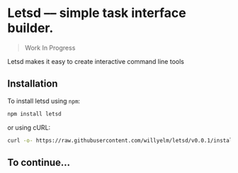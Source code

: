 # Letsd –– simple task interface builder.

> Work In Progress

Letsd makes it easy to create interactive command line tools

## Installation

To install letsd using `npm`:

```bash
npm install letsd
```

or using cURL:

```bash
curl -o- https://raw.githubusercontent.com/willyelm/letsd/v0.0.1/install.sh | bash
```

## To continue...
